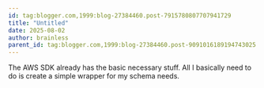 ```yaml
---
id: tag:blogger.com,1999:blog-27384460.post-7915780807707941729
title: "Untitled"
date: 2025-08-02
author: brainless
parent_id: tag:blogger.com,1999:blog-27384460.post-9091016189194743025
---
```


The AWS SDK already has the basic necessary stuff. All I basically need to do is create a simple wrapper for my schema needs.